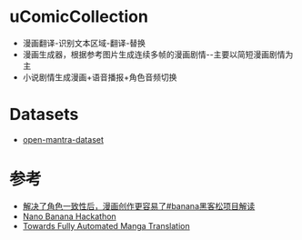 # uComicCollection
* 漫画翻译-识别文本区域-翻译-替换
* 漫画生成器，根据参考图片生成连续多帧的漫画剧情--主要以简短漫画剧情为主
* 小说剧情生成漫画+语音播报+角色音频切换
# Datasets
* [open-mantra-dataset](https://github.com/mantra-inc/open-mantra-dataset)
# 参考
* [解决了角色一致性后，漫画创作更容易了#banana黑客松项目解读](https://mp.weixin.qq.com/s/ZbISHwnFinwTqmPg99FPDQ)
* [Nano Banana Hackathon](https://www.kaggle.com/competitions/banana/writeups)
* [Towards Fully Automated Manga Translation](https://arxiv.org/pdf/2012.14271)
